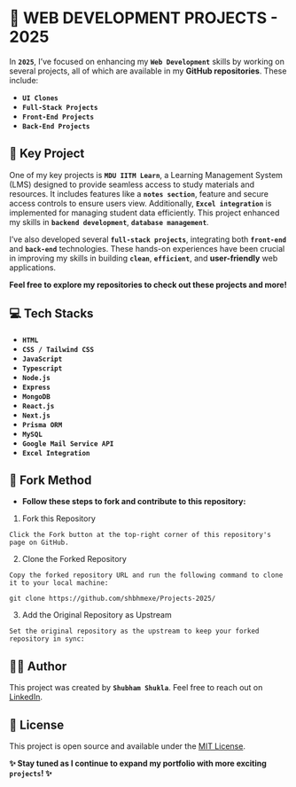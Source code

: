 # 🚀 **WEB DEVELOPMENT PROJECTS - 2025**  

In **`2025`**, I’ve focused on enhancing my **`Web Development`** skills by working on several projects, all of which are available in my **GitHub repositories**. These include:  

- **`UI Clones`**  
- **`Full-Stack Projects`**  
- **`Front-End Projects`**  
- **`Back-End Projects`**  

## 🔑 Key Project  
One of my key projects is **`MDU IITM Learn`**, a Learning Management System (LMS) designed to provide seamless access to study materials and resources. It includes features like a **`notes section`**, feature and secure access controls to ensure users view. Additionally, **`Excel integration`** is implemented for managing student data efficiently. This project enhanced my skills in **`backend development`**, **`database management`**.  

I’ve also developed several **`full-stack projects`**, integrating both **`front-end`** and **`back-end`** technologies. These hands-on experiences have been crucial in improving my skills in building **`clean`**, **`efficient`**, and **user-friendly** web applications.  

**Feel free to explore my repositories to check out these projects and more!**  

## 💻 Tech Stacks  
- **`HTML`**  
- **`CSS / Tailwind CSS`**  
- **`JavaScript`**
- **`Typescript`**  
- **`Node.js`**  
- **`Express`**  
- **`MongoDB`**  
- **`React.js`**  
- **`Next.js`**  
- **`Prisma ORM`**  
- **`MySQL`**  
- **`Google Mail Service API`**  
- **`Excel Integration`**  

## 🔄 Fork Method  
- **Follow these steps to fork and contribute to this repository:**  

1. Fork this Repository  

`Click the Fork button at the top-right corner of this repository's page on GitHub.`  

2. Clone the Forked Repository  

`Copy the forked repository URL and run the following command to clone it to your local machine:`  

```
git clone https://github.com/shbhmexe/Projects-2025/
```  

3. Add the Original Repository as Upstream  

`Set the original repository as the upstream to keep your forked repository in sync:`  

## 👨‍💻 Author  
This project was created by **`Shubham Shukla`**. Feel free to reach out on [LinkedIn](https://www.linkedin.com/in/shubham-shukla-62095032a/).  

## 📝 License  
This project is open source and available under the [MIT License](LICENSE).  

**✨ Stay tuned as I continue to expand my portfolio with more exciting `projects`! ✨**
